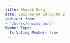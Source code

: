 ```yaml
---
title: Shoaib Burq
date: 2015-06-04 19:58:00 Z
redirect_from:
- "/users/shoaib_burq"
Member Type:
  Is Voting Member: true
---
```



